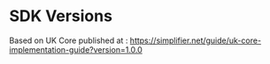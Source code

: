 ---
---

# SDK Versions

Based on UK Core published at : https://simplifier.net/guide/uk-core-implementation-guide?version=1.0.0
